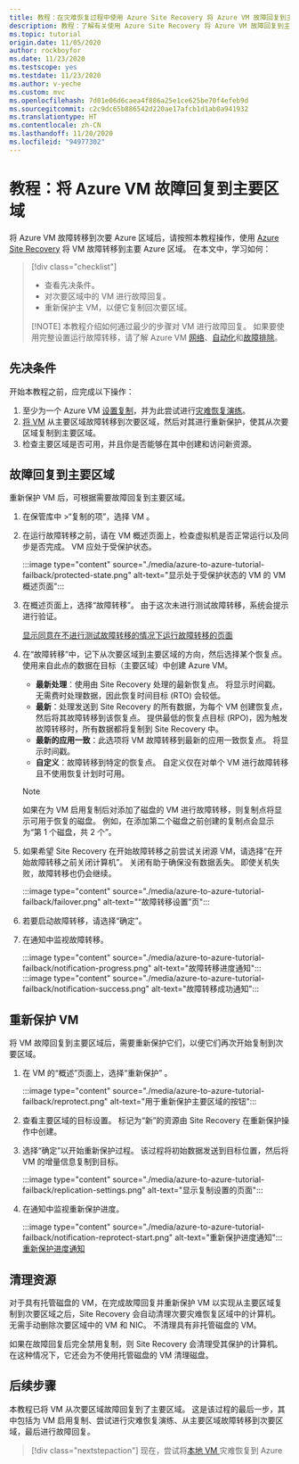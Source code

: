 ```yaml
---
title: 教程：在灾难恢复过程中使用 Azure Site Recovery 将 Azure VM 故障回复到主要区域。
description: 教程：了解有关使用 Azure Site Recovery 将 Azure VM 故障回复到主要区域的信息。
ms.topic: tutorial
origin.date: 11/05/2020
author: rockboyfor
ms.date: 11/23/2020
ms.testscope: yes
ms.testdate: 11/23/2020
ms.author: v-yeche
ms.custom: mvc
ms.openlocfilehash: 7d01e06d6caea4f886a25e1ce625be70f4efeb9d
ms.sourcegitcommit: c2c9dc65b886542d220ae17afcb1d1ab0a941932
ms.translationtype: HT
ms.contentlocale: zh-CN
ms.lasthandoff: 11/20/2020
ms.locfileid: "94977302"
---
```

# <a name="tutorial-fail-back-azure-vm-to-the-primary-region"></a>教程：将 Azure VM 故障回复到主要区域

将 Azure VM 故障转移到次要 Azure 区域后，请按照本教程操作，使用 [Azure Site Recovery](site-recovery-overview.md) 将 VM 故障转移到主要 Azure 区域。  在本文中，学习如何：

> [!div class="checklist"]
> 
> * 查看先决条件。
> * 对次要区域中的 VM 进行故障回复。
> * 重新保护主 VM，以便它复制回次要区域。
> 
> [!NOTE]
> 本教程介绍如何通过最少的步骤对 VM 进行故障回复。 如果要使用完整设置运行故障转移，请了解 Azure VM [网络](azure-to-azure-about-networking.md)、[自动化](azure-to-azure-powershell.md)和[故障排除](azure-to-azure-troubleshoot-errors.md)。

## <a name="prerequisites"></a>先决条件

开始本教程之前，应完成以下操作：

1. 至少为一个 Azure VM [设置复制](azure-to-azure-tutorial-enable-replication.md)，并为此尝试进行[灾难恢复演练](azure-to-azure-tutorial-dr-drill.md)。
2. [将 VM](azure-to-azure-tutorial-failover-failback.md) 从主要区域故障转移到次要区域，然后对其进行重新保护，使其从次要区域复制到主要区域。 
3. 检查主要区域是否可用，并且你是否能够在其中创建和访问新资源。

## <a name="fail-back-to-the-primary-region"></a>故障回复到主要区域

重新保护 VM 后，可根据需要故障回复到主要区域。

1. 在保管库中 >“复制的项”，选择 VM  。

2. 在运行故障转移之前，请在 VM 概述页面上，检查虚拟机是否正常运行以及同步是否完成。 VM 应处于受保护状态。

    :::image type="content" source="./media/azure-to-azure-tutorial-failback/protected-state.png" alt-text="显示处于受保护状态的 VM 的 VM 概述页面":::

3. 在概述页面上，选择“故障转移”。 由于这次未进行测试故障转移，系统会提示进行验证。

    [显示同意在不进行测试故障转移的情况下运行故障转移的页面](./media/azure-to-azure-tutorial-failback/no-test.png)

4. 在“故障转移”中，记下从次要区域到主要区域的方向，然后选择某个恢复点。 使用来自此点的数据在目标（主要区域）中创建 Azure VM。
   - **最新处理**：使用由 Site Recovery 处理的最新恢复点。 将显示时间戳。 无需费时处理数据，因此恢复时间目标 (RTO) 会较低。
   - **最新**：处理发送到 Site Recovery 的所有数据，为每个 VM 创建恢复点，然后将其故障转移到该恢复点。 提供最低的恢复点目标 (RPO)，因为触发故障转移时，所有数据都将复制到 Site Recovery 中。
   - **最新的应用一致**：此选项将 VM 故障转移到最新的应用一致恢复点。 将显示时间戳。
   - **自定义**：故障转移到特定的恢复点。 自定义仅在对单个 VM 进行故障转移且不使用恢复计划时可用。

    > [!NOTE]
    > 如果在为 VM 启用复制后对添加了磁盘的 VM 进行故障转移，则复制点将显示可用于恢复的磁盘。 例如，在添加第二个磁盘之前创建的复制点会显示为“第 1 个磁盘，共 2 个”。

4. 如果希望 Site Recovery 在开始故障转移之前尝试关闭源 VM，请选择“在开始故障转移之前关闭计算机”。 关闭有助于确保没有数据丢失。 即使关机失败，故障转移也仍会继续。 

    :::image type="content" source="./media/azure-to-azure-tutorial-failback/failover.png" alt-text="“故障转移设置”页":::    

3. 若要启动故障转移，请选择“确定”。
4. 在通知中监视故障转移。

    :::image type="content" source="./media/azure-to-azure-tutorial-failback/notification-progress.png" alt-text="故障转移进度通知":::  
    :::image type="content" source="./media/azure-to-azure-tutorial-failback/notification-success.png" alt-text="故障转移成功通知":::   

## <a name="reprotect-vms"></a>重新保护 VM

将 VM 故障回复到主要区域后，需要重新保护它们，以便它们再次开始复制到次要区域。

1. 在 VM 的“概述”页面上，选择“重新保护” 。

    :::image type="content" source="./media/azure-to-azure-tutorial-failback/reprotect.png" alt-text="用于重新保护主要区域的按钮":::  

2. 查看主要区域的目标设置。 标记为“新”的资源由 Site Recovery 在重新保护操作中创建。
3. 选择“确定”以开始重新保护过程。 该过程将初始数据发送到目标位置，然后将 VM 的增量信息复制到目标。

    :::image type="content" source="./media/azure-to-azure-tutorial-failback/replication-settings.png" alt-text="显示复制设置的页面"::: 

4. 在通知中监视重新保护进度。 

    :::image type="content" source="./media/azure-to-azure-tutorial-failback/notification-reprotect-start.png" alt-text="重新保护进度通知":::
    [重新保护进度通知](./media/azure-to-azure-tutorial-failback/notification-reprotect-finish.png)

## <a name="clean-up-resources"></a>清理资源

对于具有托管磁盘的 VM，在完成故障回复并重新保护 VM 以实现从主要区域复制到次要区域之后，Site Recovery 会自动清理次要灾难恢复区域中的计算机。 无需手动删除次要区域中的 VM 和 NIC。 不清理具有非托管磁盘的 VM。

如果在故障回复后完全禁用复制，则 Site Recovery 会清理受其保护的计算机。 在这种情况下，它还会为不使用托管磁盘的 VM 清理磁盘。 

## <a name="next-steps"></a>后续步骤

本教程已将 VM 从次要区域故障回复到了主要区域。 这是该过程的最后一步，其中包括为 VM 启用复制、尝试进行灾难恢复演练、从主要区域故障转移到次要区域，最后进行故障回复。

> [!div class="nextstepaction"]
> 现在，尝试将[本地 VM ](vmware-azure-tutorial-prepare-on-premises.md) 灾难恢复到 Azure

<!-- Update_Description: update meta properties, wording update, update link -->